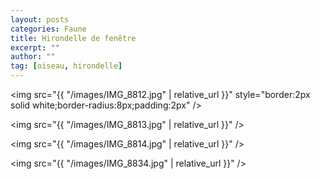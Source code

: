 ```yaml
---
layout: posts
categories: Faune
title: Hirondelle de fenêtre
excerpt: ""
author: ""
tag: [oiseau, hirondelle]
---
```

<img src="{{ "/images/IMG_8812.jpg" | relative_url }}" style="border:2px solid white;border-radius:8px;padding:2px" />

<img src="{{ "/images/IMG_8813.jpg" | relative_url }}" />

<img src="{{ "/images/IMG_8814.jpg" | relative_url }}" />

<img src="{{ "/images/IMG_8834.jpg" | relative_url }}" />
